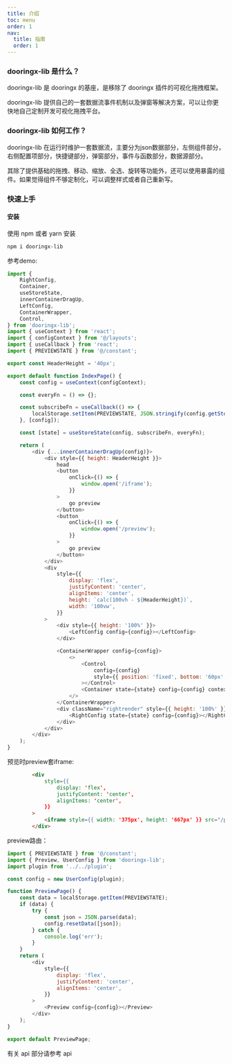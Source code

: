 ```yaml
---
title: 介绍
toc: menu
order: 1
nav:
  title: 指南
  order: 1
---
```




### dooringx-lib 是什么？

dooringx-lib 是 dooringx 的基座，是移除了 dooringx 插件的可视化拖拽框架。

dooringx-lib 提供自己的一套数据流事件机制以及弹窗等解决方案，可以让你更快地自己定制开发可视化拖拽平台。

### dooringx-lib 如何工作？

 
dooringx-lib 在运行时维护一套数据流，主要分为json数据部分，左侧组件部分，右侧配置项部分，快捷键部分，弹窗部分，事件与函数部分，数据源部分。

其除了提供基础的拖拽、移动、缩放、全选、旋转等功能外，还可以使用暴露的组件。如果觉得组件不够定制化，可以调整样式或者自己重新写。


### 快速上手


#### 安装

使用 npm 或者 yarn 安装

```bash
npm i dooringx-lib
```
参考demo:

```js
import {
	RightConfig,
	Container,
	useStoreState,
	innerContainerDragUp,
	LeftConfig,
	ContainerWrapper,
	Control,
} from 'dooringx-lib';
import { useContext } from 'react';
import { configContext } from '@/layouts';
import { useCallback } from 'react';
import { PREVIEWSTATE } from '@/constant';

export const HeaderHeight = '40px';

export default function IndexPage() {
	const config = useContext(configContext);

	const everyFn = () => {};

	const subscribeFn = useCallback(() => {
		localStorage.setItem(PREVIEWSTATE, JSON.stringify(config.getStore().getData()));
	}, [config]);

	const [state] = useStoreState(config, subscribeFn, everyFn);

	return (
		<div {...innerContainerDragUp(config)}>
			<div style={{ height: HeaderHeight }}>
				head
				<button
					onClick={() => {
						window.open('/iframe');
					}}
				>
					go preview
				</button>
				<button
					onClick={() => {
						window.open('/preview');
					}}
				>
					go preview
				</button>
			</div>
			<div
				style={{
					display: 'flex',
					justifyContent: 'center',
					alignItems: 'center',
					height: `calc(100vh - ${HeaderHeight})`,
					width: '100vw',
				}}
			>
				<div style={{ height: '100%' }}>
					<LeftConfig config={config}></LeftConfig>
				</div>

				<ContainerWrapper config={config}>
					<>
						<Control
							config={config}
							style={{ position: 'fixed', bottom: '60px', right: '450px', zIndex: 100 }}
						></Control>
						<Container state={state} config={config} context="edit"></Container>
					</>
				</ContainerWrapper>
				<div className="rightrender" style={{ height: '100%' }}>
					<RightConfig state={state} config={config}></RightConfig>
				</div>
			</div>
		</div>
	);
}
```




预览时preview套iframe:

```html
		<div
			style={{
				display: 'flex',
				justifyContent: 'center',
				alignItems: 'center',
			}}
		>
			<iframe style={{ width: '375px', height: '667px' }} src="/preview"></iframe>
		</div>
```
preview路由：

```js
import { PREVIEWSTATE } from '@/constant';
import { Preview, UserConfig } from 'dooringx-lib';
import plugin from '../../plugin';

const config = new UserConfig(plugin);

function PreviewPage() {
	const data = localStorage.getItem(PREVIEWSTATE);
	if (data) {
		try {
			const json = JSON.parse(data);
			config.resetData([json]);
		} catch {
			console.log('err');
		}
	}
	return (
		<div
			style={{
				display: 'flex',
				justifyContent: 'center',
				alignItems: 'center',
			}}
		>
			<Preview config={config}></Preview>
		</div>
	);
}

export default PreviewPage;
```

有关 api 部分请参考 api

